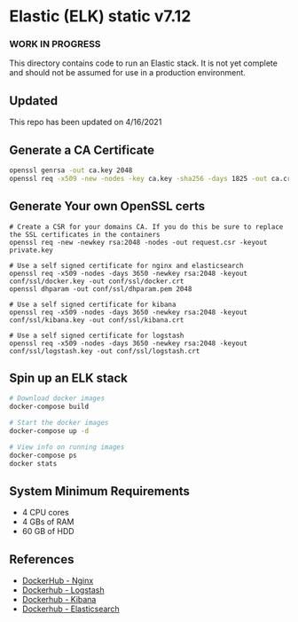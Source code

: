 # Elastic (ELK) static v7.12
### WORK IN PROGRESS
This directory contains code to run an Elastic stack. It is not yet complete and should not be assumed for use in a production environment.

## Updated
This repo has been updated on 4/16/2021

## Generate a CA Certificate
```bash
openssl genrsa -out ca.key 2048
openssl req -x509 -new -nodes -key ca.key -sha256 -days 1825 -out ca.crt
```

## Generate Your own OpenSSL certs
```
# Create a CSR for your domains CA. If you do this be sure to replace the SSL certificates in the containers
openssl req -new -newkey rsa:2048 -nodes -out request.csr -keyout private.key

# Use a self signed certificate for nginx and elasticsearch
openssl req -x509 -nodes -days 3650 -newkey rsa:2048 -keyout conf/ssl/docker.key -out conf/ssl/docker.crt
openssl dhparam -out conf/ssl/dhparam.pem 2048

# Use a self signed certificate for kibana
openssl req -x509 -nodes -days 3650 -newkey rsa:2048 -keyout conf/ssl/kibana.key -out conf/ssl/kibana.crt

# Use a self signed certificate for logstash
openssl req -x509 -nodes -days 3650 -newkey rsa:2048 -keyout conf/ssl/logstash.key -out conf/ssl/logstash.crt
```

## Spin up an ELK stack
```bash
# Download docker images
docker-compose build

# Start the docker images
docker-compose up -d

# View info on running images
docker-compose ps
docker stats
```

## System Minimum Requirements
- 4 CPU cores
- 4 GBs of RAM
- 60 GB of HDD


## References
- [DockerHub - Nginx](https://hub.docker.com/_/nginx?tab=tags)
- [Dockerhub - Logstash](https://hub.docker.com/_/logstash)
- [Dockerhub - Kibana](https://hub.docker.com/_/kibana)
- [Dockerhub - Elasticsearch](https://hub.docker.com/_/elasticsearch)
